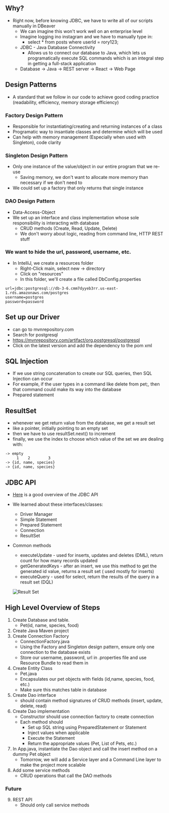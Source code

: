 ## Why?
- Right now, before knowing JDBC, we have to write all of our scripts manually in DBeaver
    - We can imagine this won't work well on an enterprise level
    - Imagine logging ino instagram and we have to manually type in:
        - select * from posts where userId = rory123;
    - JDBC - Java Database Connectivity
        - Allows us to connect our database to Java, which lets us programatically execute SQL commands which is an integral step in getting a full-stack application
    - Database -> Java -> REST server -> React -> Web Page

## Design Patterns
- A standard that we follow in our code to achieve good coding practice (readability, efficiency, memory storage efficiency)

### Factory Design Pattern
- Responsible for instantiating/creating and returning instances of a class
- Programatic way to insantiate classes and determine which will be used
- Can help with memory management (Especially when used with Singleton), code clarity

### Singleton Design Pattern
- Only one instance of the value/object in our entire program that we re-use
    - Saving memory, we don't want to allocate more memory than necessary if we don't need to
- We could set up a factory that only returns that single instance

### DAO Design Pattern
- Data-Access-Object
- We set up an interface and class implementation whose sole responsibility is interacting with database
    - CRUD methods (Create, Read, Update, Delete)
    - We don't worry about logic, reading from command line, HTTP REST stuff

### We want to hide the url, password, username, etc.
- In IntelliJ, we create a resources folder
    - Right-Click main, select new -> directory
    - Click on "resources"
    - In this folder, we'll create a file called DbConfig.properties
```
url=jdbc:postgresql://db-3-6.cmm7dyyeb3rr.us-east-1.rds.amazonaws.com/postgres
username=postgres
password=password
```

## Set up our Driver
- can go to mvnrepository.com
- Search for postgresql
- https://mvnrepository.com/artifact/org.postgresql/postgresql
- Click on the latest version and add the dependency to the pom xml

## SQL Injection
- If we use string concatenation to create our SQL queries, then SQL Injection can occur
- For example, if the user types in a command like delete from pet;, then that command could make its way into the database
- Prepared statement

## ResultSet
- whenever we get return value from the database, we get a result set
- like a pointer, initially pointing to an empty set
- then we have to use resultSet.next() to increment
- finally, we use the index to choose which value of the set we are dealing with:
```
-> empty
     1    2        3
-> {id, name, species}
-> {id, name, species}
```

## JDBC API
- [Here](https://www.javatpoint.com/java-jdbc) is a good overview of the JDBC API
- We learned about these interfaces/classes:
    - Driver Manager
    - Simple Statement
    - Prepared Statement
    - Connection
    - ResultSet
- Common methods
    - executeUpdate - used for inserts, updates and deletes (DML), return count for how many records updated
    - getGeneratedKeys - after an insert, we use this method to get the generated id value, returns a result set ( used mostly for inserts)
    - executeQuery - used for select, return the results of the query in a result set (DQL)

    ![Result Set](https://cf.ppt-online.org/files/slide/n/nf5tsEiGLUZQ4Medu8lcXAgxpDT2F60SzK7Hr9/slide-5.jpg)



## High Level Overview of Steps
1. Create Database and table. 
    - Pet(id, name, species, food)
2. Create Java Maven project
3. Create Connection Factory
    - ConnectionFactory.java
    - Using the Factory and Singleton design pattern, ensure only one connection to the database exists
    - Store our username, password, url in .properties file and use Resource Bundle to read them in
4. Create Entity Class
    - Pet.java
    - Encapsulates our pet objects with fields (id,name, species, food, etc.)
    - Make sure this matches table in database
5. Create Dao interface
    - should contain method signatures of CRUD methods (insert, update, delete, read)
6. Create Dao implementation
    - Constructor should use connection factory to create connection
    - Each method should 
        - Set up SQL string using PreparedStatement or Statement
        - Inject values when applicable
        - Execute the Statement
        - Return the appropriate values (Pet, List of Pets, etc.)
7. In App.java, instantiate the Dao object and call the insert method on a dummy Pet object
    - Tomorrow, we will add a Service layer and a Command Line layer to make the project more scalable
8. Add some service methods
    - CRUD operations that call the DAO methods
### Future
9. REST API
    - Should only call service methods